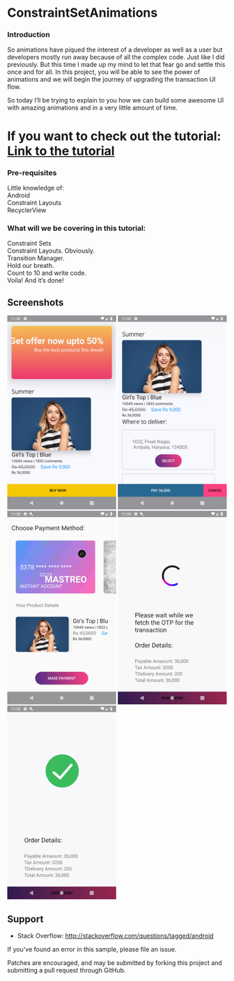 # ConstraintSetAnimations

### Introduction
So animations have piqued the interest of a developer as well as a user but developers mostly run away because of all the complex code. Just like I did previously. But this time I made up my mind to let that fear go and settle this once and for all. In this project, you will be able to see the power of animations and we will begin the journey of upgrading the transaction UI flow.

So today I’ll be trying to explain to you how we can build some awesome UI with amazing animations and in a very little amount of time.

# If you want to check out the tutorial: [Link to the tutorial](https://medium.com/@dhruvamsharma/building-easy-animations-using-constraintsets-58515022bfe1)

### Pre-requisites
Little knowledge of: <br>
Android <br>
Constraint Layouts <br>
RecyclerView

### What will we be covering in this tutorial:
Constraint Sets<br>
Constraint Layouts. Obviously.<br>
Transition Manager.<br>
Hold our breath.<br>
Count to 10 and write code.<br>
Voila! And it’s done!


Screenshots
-----------

<img src="https://github.com/DhruvamSharma/ConstraintSetAnimations/blob/master/Part3/docs/Screenshot_1534356150.png" width="250"> <img src="https://github.com/DhruvamSharma/ConstraintSetAnimations/blob/master/Part3/docs/Screenshot_1534356156.png" width="250"> <img src="https://github.com/DhruvamSharma/ConstraintSetAnimations/blob/master/Part3/docs/Screenshot_1534356174.png" width="250"> <img src="https://github.com/DhruvamSharma/ConstraintSetAnimations/blob/master/Part3/docs/Screenshot_1534356180.png" width="250"> <img src="https://github.com/DhruvamSharma/ConstraintSetAnimations/blob/master/Part3/docs/Screenshot_1534356184.png" width="250"> 



Support
-------

- Stack Overflow: http://stackoverflow.com/questions/tagged/android

If you've found an error in this sample, please file an issue.

Patches are encouraged, and may be submitted by forking this project and
submitting a pull request through GitHub.
